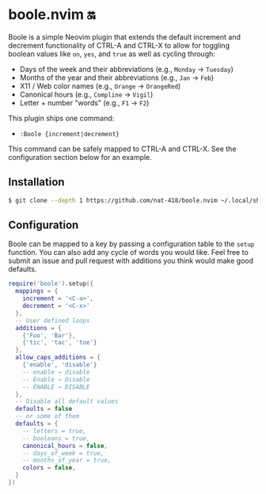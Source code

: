 boole.nvim 🔛
=============

Boole is a simple Neovim plugin that extends the default increment and
decrement functionality of CTRL-A and CTRL-X to allow for toggling
boolean values like `on`, `yes`, and `true` as well as cycling through:

* Days of the week and their abbreviations (e.g., `Monday` → `Tuesday`)
* Months of the year and their abbreviations (e.g., `Jan` → `Feb`)
* X11 / Web color names (e.g., `Orange` → `OrangeRed`)
* Canonical hours (e.g., `Compline` → `Vigil`)
* Letter + number "words" (e.g., `F1` → `F2`)

This plugin ships one command:

* `:Boole {increment|decrement}`

This command can be safely mapped to CTRL-A and CTRL-X. See the
configuration section below for an example.

Installation
------------

```sh
$ git clone --depth 1 https://github.com/nat-418/boole.nvim ~/.local/share/nvim/site/pack/boole/start/boole.nvim
```

Configuration
-------------

Boole can be mapped to a key by passing a configuration table to the
`setup` function. You can also add any cycle of words you would like.
Feel free to submit an issue and pull request with additions you
think would make good defaults.

```lua
require('boole').setup({
  mappings = {
    increment = '<C-a>',
    decrement = '<C-x>'
  },
  -- User defined loops
  additions = {
    {'Foo', 'Bar'},
    {'tic', 'tac', 'toe'}
  },
  allow_caps_additions = {
    {'enable', 'disable'}
    -- enable → disable
    -- Enable → Disable
    -- ENABLE → DISABLE
  },
  -- Disable all default values
  defaults = false
  -- or some of them
  defaults = {
    -- letters = true,
    -- booleans = true,
    canonical_hours = false,
    -- days_of_week = true,
    -- months_of_year = true,
    colors = false,
  }
})
```
